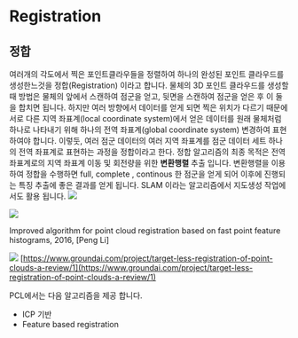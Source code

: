 # Registration



## 정합

여러개의 각도에서 찍은 포인트클라우들을 정렬하여 하나의 완성된 포인트 클라우드를 생성한느것을 정합\(Registration\) 이라고 합니다. 물체의 3D 포인트 클라우드를 생성할때 방법은 물체의 앞에서 스캔하여 점군을 얻고, 뒷면을 스캔하여 점군을 얻은 후 이 둘을 합치면 됩니다. 하지만 여러 방향에서 데이터를 얻게 되면 찍은 위치가 다르기 때문에 서로 다른 지역 좌표계\(local coordinate system\)에서 얻은 데이터를 원래 물체처럼 하나로 나타내기 위해 하나의 전역 좌표계\(global coordinate system\) 변경하여 표현하여야 합니다. 이렇둣, 여러 점군 데이터의 여러 지역 좌표계를 점군 데이터 세트 하나의 전역 좌표계로 표현하는 과정을 정합이라고 한다. 정합 알고리즘의 최종 목적은 전역 좌표계로의 지역 좌표계 이동 및 회전량을 위한 **변환행렬** 추출 입니다. 변환행렬을 이용하여 정합을 수행하면 full, complete , continous 한 점군을 얻게 되어 이후에 진행되는 특징 추출에 좋은 결과를 얻게 됩니다. SLAM 이라는 알고리즘에서 지도생성 작업에서도 활용 됩니다. ![](https://www.spiedigitallibrary.org/ContentImages/Journals/JARSC4/10/4/045024/WebImages/JARS_10_4_045024_f024.png)

![](https://storage.googleapis.com/groundai-web-prod/media/users/user_301676/project_403379/images/icp-example.jpg)

Improved algorithm for point cloud registration based on fast point feature histograms, 2016, \[Peng Li\]

![](https://storage.googleapis.com/groundai-web-prod/media/users/user_301676/project_403379/images/registration-intro.png) [https://www.groundai.com/project/target-less-registration-of-point-clouds-a-review/1](https://www.groundai.com/project/target-less-registration-of-point-clouds-a-review/1)

PCL에서는 다음 알고리즘을 제공 합니다.

* ICP 기반 
* Feature based registration

